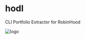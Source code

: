 # hodl
CLI Portfolio Extractor for RobinHood

![logo](https://user-images.githubusercontent.com/19747416/117254228-c520c880-ae0d-11eb-9e7d-02fc6d61bbba.png)
